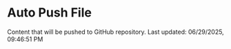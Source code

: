 # Auto Push File

Content that will be pushed to GitHub repository.
Last updated: 06/29/2025, 09:46:51 PM